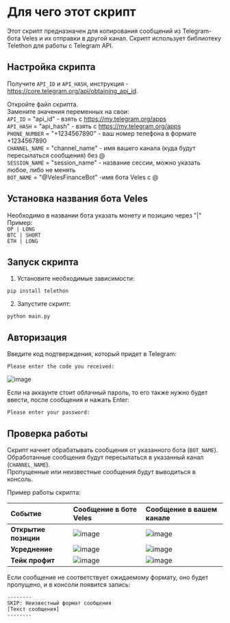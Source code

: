 # Для чего этот скрипт

Этот скрипт предназначен для копирования сообщений из Telegram-бота Veles и их отправки в другой канал. Скрипт использует библиотеку Telethon для работы с Telegram API.

## Настройка скрипта

Получите `API_ID` и `API_HASH`, инструкция - https://core.telegram.org/api/obtaining_api_id. <br>

Откройте файл скрипта. <br>
Замените значения переменных на свои: <br>
`API_ID` = "api_id" - взять с https://my.telegram.org/apps <br>
`API_HASH` = "api_hash" - взять с https://my.telegram.org/apps <br>
`PHONE_NUMBER` = "+1234567890" - ваш номер телефона в формате +1234567890 <br>
`CHANNEL_NAME` = "channel_name" - имя вашего канала (куда будут пересылаться сообщения) без @ <br>
`SESSION_NAME` = "session_name" - название сессии, можно указать любое, либо не менять <br>
`BOT_NAME` = "@VelesFinanceBot" -имя бота Veles с @ <br>

## Установка названия бота Veles
Необходимо в названии бота указать монету и позицию через "|" <br>
Пример:<br>
`OP | LONG` <br>
`BTC | SHORT` <br>
`ETH | LONG` <br>

## Запуск скрипта

1. Установите необходимые зависимости: <br>

```
pip install telethon
```

2. Запустите скрипт: <br>

```
python main.py
```

## Авторизация

Введите код подтверждения, который придет в Telegram: <br>

```
Please enter the code you received:
```
![image](https://github.com/user-attachments/assets/8777d0b2-2083-4353-a543-82c8b79c9278) <br>


Если на аккаунте стоит облачный пароль, то его также нужно будет ввести, после сообщения и нажать Enter: <br>

```
Please enter your password:
```

## Проверка работы

Скрипт начнет обрабатывать сообщения от указанного бота (`BOT_NAME`). <br>
Обработанные сообщения будут пересылаться в указанный канал (`CHANNEL_NAME`). <br>
Пропущенные или неизвестные сообщения будут выводиться в консоль. <br>

Пример работы скрипта: <br>


|Событие|Сообщение в боте Veles|Сообщение в вашем канале|
|:---|:---|:---|
|**Открытие позиции**|![image](https://github.com/user-attachments/assets/cfb51f75-4bbf-4eb2-bf15-422babf0410a)|![image](https://github.com/user-attachments/assets/c481c845-c089-45d7-afb7-087a57cf8589)|
|**Усреднение**|![image](https://github.com/user-attachments/assets/5c3c066a-d6e6-4375-ab77-88f94fd1bbde)|![image](https://github.com/user-attachments/assets/890e66fc-7bab-40d2-a850-1f42c4ef3a7e)|
|**Тейк профит**|![image](https://github.com/user-attachments/assets/e4433dcb-5c0c-49b1-9f79-6bd0797a5c47)|![image](https://github.com/user-attachments/assets/4d035b34-6e24-494e-a2c7-745e8d94886a)|

Если сообщение не соответствует ожидаемому формату, оно будет пропущено, и в консоли появится запись: <br>

```
--------
SKIP: Неизвестный формат сообщения
[Текст сообщения]
--------
```

